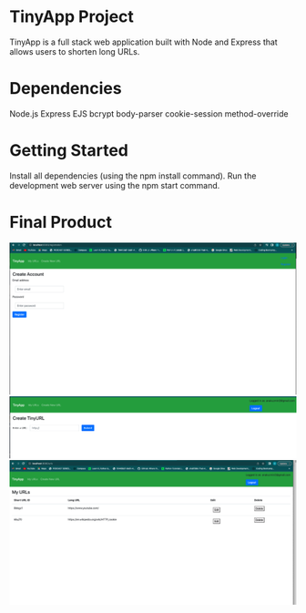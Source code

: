 # TinyApp Project
TinyApp is a full stack web application built with Node and Express that allows users to shorten long URLs.

# Dependencies
Node.js
Express
EJS
bcrypt
body-parser
cookie-session
method-override

# Getting Started
Install all dependencies (using the npm install command).
Run the development web server using the npm start command.

# Final Product

!["Create Account"](https://github.com/Datazyme/tinyapp/blob/master/docs/Create%20Account.png)
!["Create TinyURL"](https://github.com/Datazyme/tinyapp/blob/master/docs/Create%20Tiny%20URL.png)
!["My URL's"](https://github.com/Datazyme/tinyapp/blob/master/docs/My%20URLS.png)